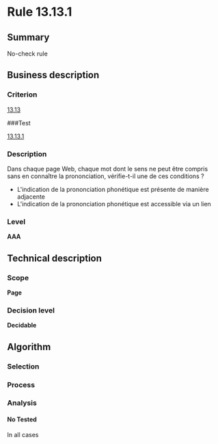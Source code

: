 # Rule 13.13.1

## Summary

No-check rule

## Business description

### Criterion

[13.13](http://references.modernisation.gouv.fr/sites/default/files/RGAA3_RC2-1/referentiel_technique.htm#crit-13-13)

###Test

[13.13.1](http://references.modernisation.gouv.fr/sites/default/files/RGAA3_RC2-1/referentiel_technique.htm#test-13-13-1)

### Description

Dans chaque page Web, chaque mot dont le sens ne peut &ecirc;tre compris sans en conna&icirc;tre la prononciation, v&eacute;rifie-t-il une de ces conditions ? 
 
 *  L'indication de la prononciation phon&eacute;tique est pr&eacute;sente de mani&egrave;re adjacente 
 *  L'indication de la prononciation phon&eacute;tique est accessible via un lien 


### Level

**AAA**

## Technical description

### Scope

**Page**

### Decision level

**Decidable**

## Algorithm

### Selection

### Process

### Analysis

#### No Tested 

In all cases






